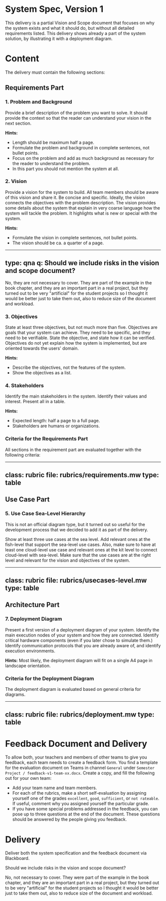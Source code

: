# System Spec, Version 1

This delivery is a partial Vision and Scope document that focuses on why the system exists and what it should do, 
but without all detailed requirements listed. 
This delivery shows already a part of the system solution, by illustrating it with a deployment diagram.

# Content

The delivery must contain the following sections:

## Requirements Part

### 1. Problem and Background
 
Provide a brief description of the problem you want to solve. It should provide the context so that the reader can understand your vision in the next section.

**Hints:**

* Length should be maximum half a page.
* Formulate the problem and background in complete sentences, not bullet points.
* Focus on the problem and add as much background as necessary for the reader to understand the problem.
* In this part you should not mention the system at all.

### 2. Vision	

Provide a vision for the system to build.
All team members should be aware of this vision and share it.
Be concise and specific.
Ideally, the vision connects the objectives with the problem description.
The vision provides some details about the system that explain in very coarse language how the system will tackle the problem.
It highlights what is new or special with the system.

**Hints:**

* Formulate the vision in complete sentences, not bullet points.
* The vision should be ca. a quarter of a page.


---
type: qna
q: Should we include risks in the vision and scope document?
---
No, they are not necessary to cover. They are part of the example in the book chapter, and they are an important part in a real project, but they turned out to be very "artificial" for the student projects so I thought it would be better just to take them out, also to reduce size of the document and workload. 


### 3. Objectives

State at least three objectives, but not much more than five. Objectives are goals that your system can achieve. They need to be specific, and they need to be verifiable. State the objective, and state how it can be verified.
Objectives do not yet explain how the system is implemented, but are oriented towards the users' domain.

**Hints:** 

* Describe the objectives, not the features of the system.
* Show the objectives as a list.

### 4. Stakeholders

Identify the main stakeholders in the system. Identify their values and interest. Present all in a table. 

**Hints:** 

* Expected length: half a page to a full page.
* Stakeholders are humans or organizations.

### Criteria for the Requirements Part

All sections in the requirement part are evaluated together with the following criteria:

---
class: rubric
file: rubrics/requirements.mw
type: table
---

## Use Case Part

### 5. Use Case Sea-Level Hierarchy

This is not an official diagram type, but it turned out so useful for the development process that we decided to add it as part of the delivery.

Show at least three use cases at the sea level. Add relevant ones at the fish-level that support the sea-level use cases. Also, make sure to have at least one cloud-level use case and relevant ones at the kit level to connect cloud-level with sea-level. Make sure that the use cases are at the right level and relevant for the vision and objectives of the system.

<!--
* **Task:** Present a use case diagram that covers the major features of your system.
* **Evaluation:** Completeness, plausibility, correctness of syntax, layout, clarity.
* **Hints:** Present a use case diagram that covers the major features of your system. Most likely, the use case diagram will fit on a single A4 page in landscape orientation. This diagram can show more use cases than you will detail in the next task. **This diagram type is shown in the compendium, page 149.** 
-->

---
class: rubric
file: rubrics/usecases-level.mw
type: table
---

## Architecture Part

### 7. Deployment Diagram

Present a first version of a deployment diagram of your system. Identify the main execution nodes of your system and how they are connected. Identify critical hardware components (even if you later chose to simulate them.) Identify communication protocols that you are already aware of, and identify execution environments.

**Hints:** Most likely, the deployment diagram will fit on a single A4 page in landscape orientation.

### Criteria for the Deployment Diagram

The deployment diagram is evaluated based on general criteria for diagrams.

---
class: rubric
file: rubrics/deployment.mw
type: table
---

# Feedback Document and Delivery

To allow both, your teachers and members of other teams to give you feedback, each team needs to create a feedback form.
You find a template for the evaluation document on Teams in channel `General` under `Semester Project / feedback-v1-team-xx.docx`.
Create a copy, and fill the following out for your own team:

* Add your team name and team members.
* For each of the rubrics, make a short self-evaluation by assigning yourself one of the grades `excellent`, `good`, `sufficient`, or `not rateable`. If useful, comment why you assigned yourself the particular grade.
* If you have some special problems addressed in the feedback, you can pose up to three questions at the end of the document. These questions should be answered by the people giving you feedback.


# Delivery

Deliver both the system specification and the feedback document via Blackboard.



Should we include risks in the vision and scope document?

No, not necessary to cover. They were part of the example in the book chapter, and they are an important part in a real project, but they turned out to be very "artificial" for the student projects so I thought it would be better just to take them out, also to reduce size of the document and workload. 
